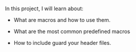 In this project, I will learn about:

* What are macros and how to use them.

* What are the most common predefined macros

* How to include guard your header files.
